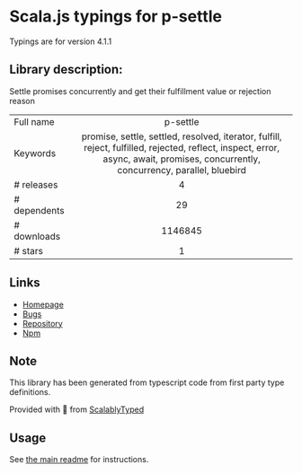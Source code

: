 
# Scala.js typings for p-settle

Typings are for version 4.1.1

## Library description:
Settle promises concurrently and get their fulfillment value or rejection reason

|                    |                 |
| ------------------ | :-------------: |
| Full name          | p-settle |
| Keywords           | promise, settle, settled, resolved, iterator, fulfill, reject, fulfilled, rejected, reflect, inspect, error, async, await, promises, concurrently, concurrency, parallel, bluebird |
| # releases         | 4 |
| # dependents       | 29 |
| # downloads        | 1146845 |
| # stars            | 1 |

## Links
- [Homepage](https://github.com/sindresorhus/p-settle#readme)
- [Bugs](https://github.com/sindresorhus/p-settle/issues)
- [Repository](https://github.com/sindresorhus/p-settle)
- [Npm](https://www.npmjs.com/package/p-settle)
    


## Note
This library has been generated from typescript code from first party type definitions.

Provided with :purple_heart: from [ScalablyTyped](https://github.com/oyvindberg/ScalablyTyped)

## Usage
See [the main readme](../../readme.md) for instructions.


